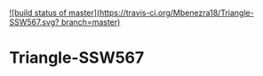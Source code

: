[![build status of master](https://travis-ci.org/Mbenezra18/Triangle-SSW567.svg?
branch=master)](https://travis-ci.org/Mbenezra18/Triangle-SSW567)

# Triangle-SSW567

